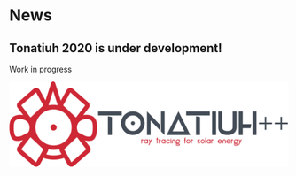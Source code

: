 # News #


## Tonatiuh 2020 is under development! ##

Work in progress

<img src='documentation/SplashScreen.png'/>
